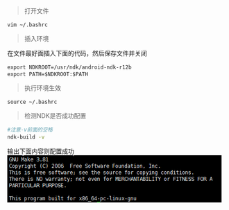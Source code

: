 >打开文件
```shell
vim ~/.bashrc
```

>插入环境

在文件最好面插入下面的代码，然后保存文件并关闭
```shell
export NDKROOT=/usr/ndk/android-ndk-r12b
export PATH=$NDKROOT:$PATH
```

>执行环境生效
```shell
source ~/.bashrc
```

>检测NDK是否成功配置
```sh
#注意-v前面的空格
ndk-build -v
```

输出下面内容则配置成功
![](5c1cb6cec917c81480000002.png)

